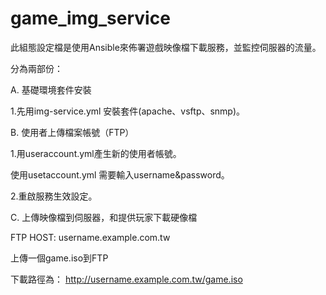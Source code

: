 # game_img_service

此組態設定檔是使用Ansible來佈署遊戲映像檔下載服務，並監控伺服器的流量。

分為兩部份：

A. 基礎環境套件安裝  

   1.先用img-service.yml 安裝套件(apache、vsftp、snmp)。    
   
B. 使用者上傳檔案帳號（FTP）  

   1.用useraccount.yml產生新的使用者帳號。  
     
   使用usetaccount.yml 需要輸入username&password。  
     
   2.重啟服務生效設定。  

C. 上傳映像檔到伺服器，和提供玩家下載硬像檔  

   FTP HOST: username.example.com.tw  
   
   上傳一個game.iso到FTP
   
   下載路徑為： http://username.example.com.tw/game.iso
   
